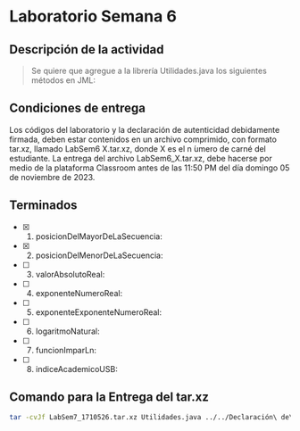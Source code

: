 # Laboratorio Semana 6

## Descripción de la actividad

> Se quiere que agregue a la librería Utilidades.java los siguientes métodos en JML:


## Condiciones de entrega

Los códigos del laboratorio y la declaración de autenticidad debidamente firmada, deben estar contenidos en un archivo comprimido, con formato tar.xz, llamado LabSem6 X.tar.xz, donde X es el n ́umero de carné del estudiante. La entrega del archivo LabSem6_X.tar.xz, debe hacerse por medio de la plataforma Classroom antes de las 11:50 PM del día domingo
05 de noviembre de 2023.

## Terminados

- [x] 1. posicionDelMayorDeLaSecuencia:
- [x] 2. posicionDelMenorDeLaSecuencia:
- [ ] 3. valorAbsolutoReal:
- [ ] 4. exponenteNumeroReal:
- [ ] 5. exponenteExponenteNumeroReal:
- [ ] 6. logaritmoNatural:
- [ ] 7. funcionImparLn:
- [ ] 8. indiceAcademicoUSB:

## Comando para la Entrega del tar.xz

```bash
tar -cvJf LabSem7_1710526.tar.xz Utilidades.java ../../Declaración\ de\ Autenticidad\ \(Firmada\).pdf
```
